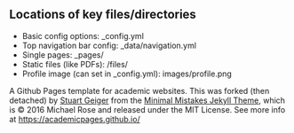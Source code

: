 ## Locations of key files/directories

* Basic config options: _config.yml
* Top navigation bar config: _data/navigation.yml
* Single pages: _pages/
* Static files (like PDFs): /files/
* Profile image (can set in _config.yml): images/profile.png


A Github Pages template for academic websites. This was forked (then detached) by [Stuart Geiger](https://github.com/staeiou) from the [Minimal Mistakes Jekyll Theme](https://mmistakes.github.io/minimal-mistakes/), which is © 2016 Michael Rose and released under the MIT License. See more info at https://academicpages.github.io/

